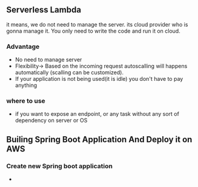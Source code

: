 ## Serverless Lambda
<p> it means, we do not need to manage the server. its cloud provider who is gonna manage it. You only need to write the code and run it on cloud. </p>

### Advantage
- No need to manage server
- Flexibility-> Based on the incoming request autoscalling will happens automatically (scalling can be customized).
- If your application is not being used(it is idle) you don't have to pay anything

### where to use
- if you want to expose an endpoint, or any task without any sort of dependency on server or OS

## Builing Spring Boot Application And Deploy it on AWS 
### Create new Spring boot application
- 
